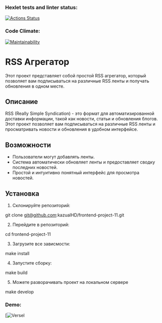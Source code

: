 ### Hexlet tests and linter status:
[![Actions Status](https://github.com/kazualHD/frontend-project-11/workflows/hexlet-check/badge.svg)](https://github.com/kazualHD/frontend-project-11/actions)
### Code Climate: 
[![Maintainability](https://api.codeclimate.com/v1/badges/1feedbf105edbf36f1ca/maintainability)](https://codeclimate.com/github/kazualHD/frontend-project-11/maintainability)

# RSS Агрегатор

Этот проект представляет собой простой RSS агрегатор, который позволяет вам подписываться на различные RSS ленты и получать обновления в одном месте.

## Описание

RSS (Really Simple Syndication) - это формат для автоматизированной доставки информации, такой как новости, статьи и обновления блогов. Этот проект позволяет вам подписываться на различные RSS ленты и просматривать новости и обновления в удобном интерфейсе.

## Возможности

- Пользователи могут добавлять ленты.
- Система автоматически обновляет ленты и предоставляет сводку последних новостей.
- Простой и интуитивно понятный интерфейс для просмотра новостей.

## Установка

1. Склонируйте репозиторий:

git clone git@github.com:kazualHD/frontend-project-11.git

2. Перейдите в репозиторий:

cd frontend-project-11

3. Загрузите все зависмости: 

make install

4. Запустите сборку:

make build

5. Можете разворачивать проект на локальном сервере

make develop

### Demo: 
[![Versel](https://frontend-project-11-l40ifr4gb-kazualhd.vercel.app/)

